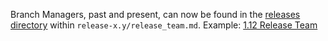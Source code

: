 Branch Managers, past and present, can now be found in the [releases directory](/releases) within `release-x.y/release_team.md`.
Example: [1.12 Release Team](/releases/release-1.12/release_team.md)

<!--
This file is a placeholder to preserve links.  Please remove after 3 months or the release of kubernetes 1.13, whichever comes first.
-->